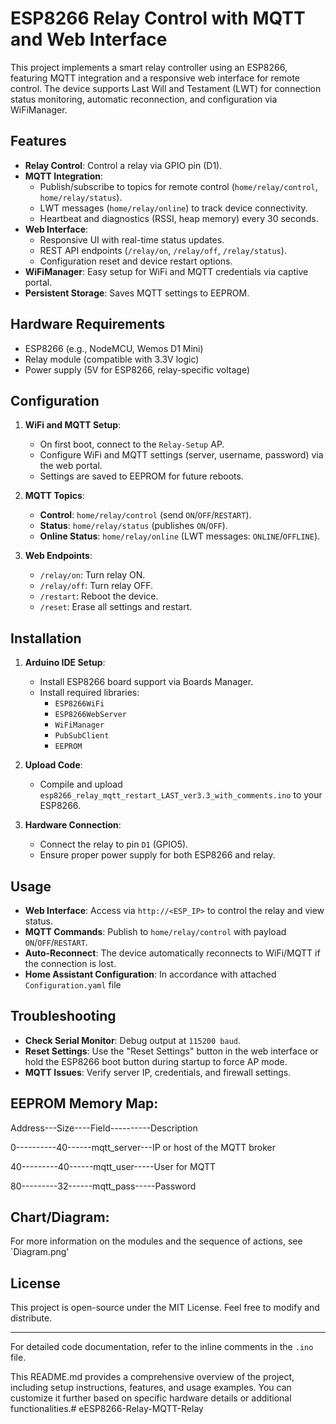 # ESP8266 Relay Control with MQTT and Web Interface

This project implements a smart relay controller using an ESP8266, featuring MQTT integration and a responsive web interface for remote control. The device supports Last Will and Testament (LWT) for connection status monitoring, automatic reconnection, and configuration via WiFiManager.

## Features

- **Relay Control**: Control a relay via GPIO pin (D1).
- **MQTT Integration**: 
  - Publish/subscribe to topics for remote control (`home/relay/control`, `home/relay/status`).
  - LWT messages (`home/relay/online`) to track device connectivity.
  - Heartbeat and diagnostics (RSSI, heap memory) every 30 seconds.
- **Web Interface**:
  - Responsive UI with real-time status updates.
  - REST API endpoints (`/relay/on`, `/relay/off`, `/relay/status`).
  - Configuration reset and device restart options.
- **WiFiManager**: Easy setup for WiFi and MQTT credentials via captive portal.
- **Persistent Storage**: Saves MQTT settings to EEPROM.

## Hardware Requirements

- ESP8266 (e.g., NodeMCU, Wemos D1 Mini)
- Relay module (compatible with 3.3V logic)
- Power supply (5V for ESP8266, relay-specific voltage)

## Configuration

1. **WiFi and MQTT Setup**:
   - On first boot, connect to the `Relay-Setup` AP.
   - Configure WiFi and MQTT settings (server, username, password) via the web portal.
   - Settings are saved to EEPROM for future reboots.

2. **MQTT Topics**:
   - **Control**: `home/relay/control` (send `ON`/`OFF`/`RESTART`).
   - **Status**: `home/relay/status` (publishes `ON`/`OFF`).
   - **Online Status**: `home/relay/online` (LWT messages: `ONLINE`/`OFFLINE`).

3. **Web Endpoints**:
   - `/relay/on`: Turn relay ON.
   - `/relay/off`: Turn relay OFF.
   - `/restart`: Reboot the device.
   - `/reset`: Erase all settings and restart.

## Installation

1. **Arduino IDE Setup**:
   - Install ESP8266 board support via Boards Manager.
   - Install required libraries:
     - `ESP8266WiFi`
     - `ESP8266WebServer`
     - `WiFiManager`
     - `PubSubClient`
     - `EEPROM`

2. **Upload Code**:
   - Compile and upload `esp8266_relay_mqtt_restart_LAST_ver3.3_with_comments.ino` to your ESP8266.

3. **Hardware Connection**:
   - Connect the relay to pin `D1` (GPIO5).
   - Ensure proper power supply for both ESP8266 and relay.

## Usage

- **Web Interface**: Access via `http://<ESP_IP>` to control the relay and view status.
- **MQTT Commands**: Publish to `home/relay/control` with payload `ON`/`OFF`/`RESTART`.
- **Auto-Reconnect**: The device automatically reconnects to WiFi/MQTT if the connection is lost.
- **Home Assistant Configuration**: In accordance with attached `Configuration.yaml` file
  
## Troubleshooting

- **Check Serial Monitor**: Debug output at `115200 baud`.
- **Reset Settings**: Use the "Reset Settings" button in the web interface or hold the ESP8266 boot button during startup to force AP mode.
- **MQTT Issues**: Verify server IP, credentials, and firewall settings.

## EEPROM Memory Map:
Address---Size----Field----------Description

0----------40------mqtt_server---IP or host of the MQTT broker

40---------40------mqtt_user-----User for MQTT

80---------32------mqtt_pass-----Password

## Chart/Diagram:
For more information on the modules and the sequence of actions, see `Diagram.png'


## License

This project is open-source under the MIT License. Feel free to modify and distribute.

---

For detailed code documentation, refer to the inline comments in the `.ino` file.

This README.md provides a comprehensive overview of the project, including setup instructions, features, and usage examples. You can customize it further based on specific hardware details or additional functionalities.# eESP8266-Relay-MQTT-Relay
